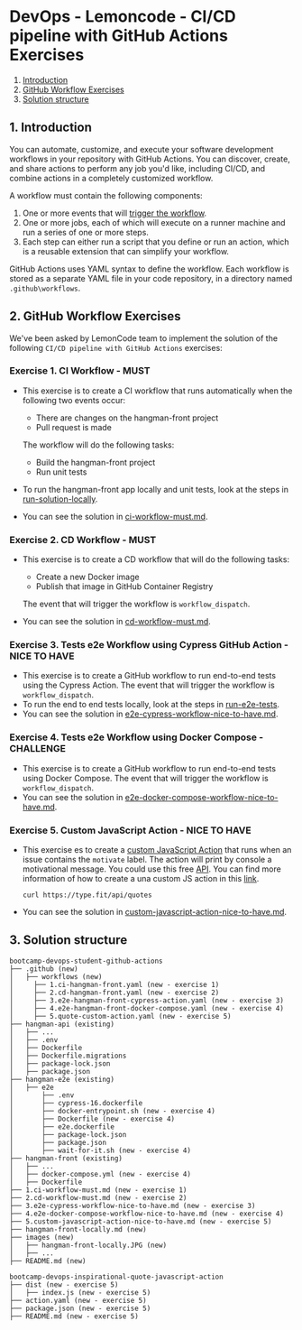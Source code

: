 # DevOps - Lemoncode - CI/CD pipeline with GitHub Actions Exercises
1. [Introduction](#intro)
2. [GitHub Workflow Exercises](#exercises)
3. [Solution structure](#structure)

<a name="intro"></a>
## 1. Introduction

You can automate, customize, and execute your software development workflows in your repository with GitHub Actions. You can discover, create, and share actions to perform any job you'd like, including CI/CD, and combine actions in a completely customized workflow.

A workflow must contain the following components:

1. One or more events that will [trigger the workflow](https://docs.github.com/en/actions/using-workflows/triggering-a-workflow).
2. One or more jobs, each of which will execute on a runner machine and run a series of one or more steps.
3. Each step can either run a script that you define or run an action, which is a reusable extension that can simplify your workflow.

GitHub Actions uses YAML syntax to define the workflow. Each workflow is stored as a separate YAML file in your code repository, in a directory named `.github\workflows`.


<a name="exercises"></a>
## 2. GitHub Workflow Exercises

We've been asked by LemonCode team to implement the solution of the following `CI/CD pipeline with GitHub Actions` exercises:

### Exercise 1. CI Workflow - MUST

* This exercise is to create a CI workflow that runs automatically when the following two events occur:
   * There are changes on the hangman-front project   
   * Pull request is made

   The workflow will do the following tasks:

   * Build the hangman-front project
   * Run unit tests

* To run the hangman-front app locally and unit tests, look at the steps in [run-solution-locally](./hangman-front-locally.md).

* You can see the solution in [ci-workflow-must.md](https://github.com/monicacrespo/bootcamp-devops-student-github-actions/tree/main/1.ci-workflow-must.md).


### Exercise 2. CD Workflow - MUST

* This exercise is to create a CD workflow that will do the following tasks:

   * Create a new Docker image 
   * Publish that image in GitHub Container Registry

   The event that will trigger the workflow is `workflow_dispatch`.

* You can see the solution in [cd-workflow-must.md](https://github.com/monicacrespo/bootcamp-devops-student-github-actions/tree/main/2.cd-workflow-must.md).


### Exercise 3. Tests e2e Workflow using Cypress GitHub Action - NICE TO HAVE

* This exercise is to create a GitHub workflow to run end-to-end tests using the Cypress Action. The event that will trigger the workflow is `workflow_dispatch`.
* To run the end to end tests locally, look at the steps in [run-e2e-tests](./hangman-front-locally.md#e2e).
* You can see the solution in [e2e-cypress-workflow-nice-to-have.md](https://github.com/monicacrespo/bootcamp-devops-student-github-actions/tree/main/3.e2e-cypress-workflow-nice-to-have.md).

### Exercise 4. Tests e2e Workflow using Docker Compose - CHALLENGE

* This exercise is to create a GitHub workflow to run end-to-end tests using Docker Compose. The event that will trigger the workflow is `workflow_dispatch`.
* You can see the solution in [e2e-docker-compose-workflow-nice-to-have.md](https://github.com/monicacrespo/bootcamp-devops-student-github-actions/tree/main/4.e2e-docker-compose-workflow-nice-to-have.md).

### Exercise 5. Custom JavaScript Action - NICE TO HAVE

* This exercise es to create a [custom JavaScript Action](https://github.com/Lemoncode/bootcamp-devops-lemoncode/tree/master/03-cd/exercises#4-crea-una-custom-javascript-action---opcional) that runs when an issue contains the `motivate` label. The action will print by console a motivational message. You could use this free [API](https://type.fit/#%7B%22text%22:%22Welcome%20to%20Type.fit!%5CnA%20keyboard%20typing%20practice%20web%20application.%5CnDesigned%20for%20the%20improvement%20of%20typing%20speed%20along%20with%20accuracy.%22%7D). You can find more information of how to create a una custom JS action in this [link](https://docs.github.com/es/actions/creating-actions/creating-a-javascript-action).

   `curl https://type.fit/api/quotes`

* You can see the solution in [custom-javascript-action-nice-to-have.md](https://github.com/monicacrespo/bootcamp-devops-student-github-actions/tree/main/5.custom-javascript-action-nice-to-have.md).

<a name="structure"></a>
## 3. Solution structure

```
bootcamp-devops-student-github-actions
├── .github (new) 
│   ├── workflows (new)
│     ├── 1.ci-hangman-front.yaml (new - exercise 1)
│     ├── 2.cd-hangman-front.yaml (new - exercise 2)
│     ├── 3.e2e-hangman-front-cypress-action.yaml (new - exercise 3)
│     ├── 4.e2e-hangman-front-docker-compose.yaml (new - exercise 4)
│     ├── 5.quote-custom-action.yaml (new - exercise 5)
├── hangman-api (existing)
│   ├── ...
│   ├── .env 
│   ├── Dockerfile 
│   ├── Dockerfile.migrations 
│   ├── package-lock.json 
│   ├── package.json 
├── hangman-e2e (existing)
│   ├── e2e
│       ├── .env 
│       ├── cypress-16.dockerfile 
│       ├── docker-entrypoint.sh (new - exercise 4)
│       ├── Dockerfile (new - exercise 4)
│       ├── e2e.dockerfile
│       ├── package-lock.json 
│       ├── package.json 
│       ├── wait-for-it.sh (new - exercise 4)
├── hangman-front (existing)
│   ├── ...
│   ├── docker-compose.yml (new - exercise 4) 
│   ├── Dockerfile 
├── 1.ci-workflow-must.md (new - exercise 1)
├── 2.cd-workflow-must.md (new - exercise 2)
├── 3.e2e-cypress-workflow-nice-to-have.md (new - exercise 3)
├── 4.e2e-docker-compose-workflow-nice-to-have.md (new - exercise 4)
├── 5.custom-javascript-action-nice-to-have.md (new - exercise 5)
├── hangman-front-locally.md (new)
├── images (new)
│   ├── hangman-front-locally.JPG (new)
│   ├── ...
├── README.md (new)
```

```
bootcamp-devops-inspirational-quote-javascript-action
├── dist (new - exercise 5) 
│   ├── index.js (new - exercise 5)
├── action.yaml (new - exercise 5)
├── package.json (new - exercise 5)
├── README.md (new - exercise 5)
```